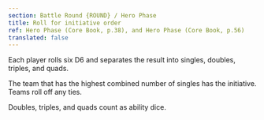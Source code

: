 ```yaml
---
section: Battle Round {ROUND} / Hero Phase
title: Roll for initiative order
ref: Hero Phase (Core Book, p.38), and Hero Phase (Core Book, p.56)
translated: false
---
```


Each player rolls six D6 and separates the result into singles, doubles, triples, and quads.

The team that has the highest combined number of singles has the initiative. Teams roll off any ties.

Doubles, triples, and quads count as ability dice.
